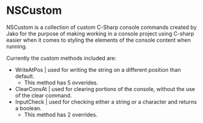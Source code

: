 # NSCustom
NSCustom is a collection of custom C-Sharp console commands created by Jako for the purpose of making working in
a console project using C-sharp easier when it comes to styling the elements of the console content when running.

Currently the custom methods included are: 
- WriteAtPos | used for writing the string on a different position than default.
  - This method has 5 ovverides.
- ClearConsAt | used for clearing portions of the console, without the use of the clear command.
- InputCheck | used for checking either a string or a character and returns a boolean.
  - This method has 2 overrides.
